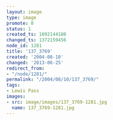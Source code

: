 ```yaml
---
layout: image
type: image
promote: 0
status: 1
created_ts: 1092144180
changed_ts: 1372159456
node_id: 1281
title: '137_3769'
created: '2004-08-10'
changed: '2013-06-25'
redirect_from:
- "/node/1281/"
permalink: "/2004/08/10/137_3769/"
tags:
- Lewis Pass
images:
- src: image/images/137_3769-1281.jpg
  name: 137_3769-1281.jpg
---
```


